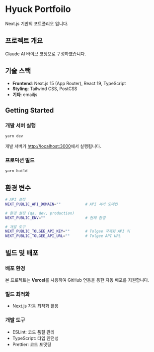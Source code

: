 # Hyuck Portfoilo

Next.js 기반의 포트폴리오 입니다. 

## 프로젝트 개요

Claude AI 바이브 코딩으로 구성하였습니다.

## 기술 스택

- **Frontend**: Next.js 15 (App Router), React 19, TypeScript
- **Styling**: Tailwind CSS, PostCSS
- **기타**: emailjs

## Getting Started

### 개발 서버 실행

```bash
yarn dev
```

개발 서버가 [http://localhost:3000](http://localhost:3000)에서 실행됩니다.

### 프로덕션 빌드

```bash
yarn build
```


## 환경 변수

```bash
# API 설정
NEXT_PUBLIC_API_DOMAIN=""           # API 서버 도메인

# 환경 설정 (qa, dev, production)
NEXT_PUBLIC_ENV=""                  # 현재 환경

# 개발 도구
NEXT_PUBLIC_TOLGEE_API_KEY=""       # Tolgee 국제화 API 키
NEXT_PUBLIC_TOLGEE_API_URL=""       # Tolgee API URL
```
## 빌드 및 배포

### 배포 환경

본 프로젝트는 **Vercel**를 사용하여 GitHub 연동을 통한 자동 배포를 지원합니다.

### 빌드 최적화
- Next.js 자동 최적화 활용

### 개발 도구
- ESLint: 코드 품질 관리
- TypeScript: 타입 안전성
- Prettier: 코드 포맷팅
